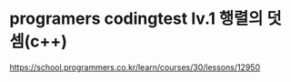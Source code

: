 # programers codingtest lv.1 행렬의 덧셈(c++)
https://school.programmers.co.kr/learn/courses/30/lessons/12950
